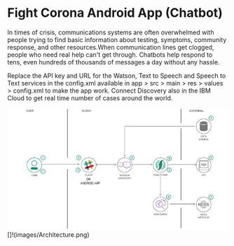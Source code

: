 # Fight Corona Android App (Chatbot)
In times of crisis, communications systems are often overwhelmed with people trying to find basic information about testing, symptoms, community response, and other resources.When communication lines get clogged, people who need real help can't get through.
Chatbots help respond to tens, even hundreds of thousands of messages a day without any hassle.

Replace the API key and URL for the Watson, Text to Speech and Speech to Text services in the config.xml available in
app > src > main > res > values > config.xml to make the app work.
Connect Discovery also in the IBM Cloud to get real time number of cases around the world.

<img src="images/Architecture.png">
[]!(images/Architecture.png)

